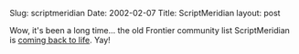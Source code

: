 Slug: scriptmeridian
Date: 2002-02-07
Title: ScriptMeridian
layout: post

Wow, it&#39;s been a long time... the old Frontier community list ScriptMeridian is <a href="http://www.truerwords.net/1627">coming back to life</a>. Yay!
